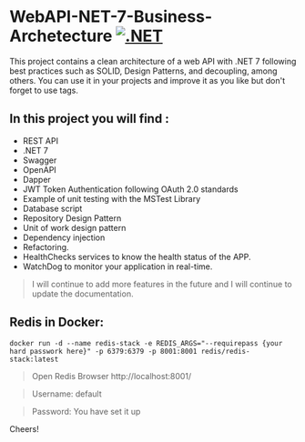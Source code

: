 # WebAPI-NET-7-Business-Archetecture [![.NET](https://github.com/luis2307/WebAPI-NET-7-Business-Archetecture/actions/workflows/dotnet.yml/badge.svg)](https://github.com/luis2307/WebAPI-NET-7-Business-Archetecture/actions/workflows/dotnet.yml)


This project contains a clean architecture of a web API with .NET 7 following best practices such as SOLID, Design Patterns, and decoupling, among others. You can use it in your projects and improve it as you like but don't forget to use tags.  

## In this project you will find :

- REST API
- .NET 7
- Swagger
- OpenAPI
- Dapper
- JWT Token Authentication following OAuth 2.0 standards
- Example of unit testing with the MSTest Library
- Database script
- Repository Design Pattern 
- Unit of work design pattern
- Dependency injection
- Refactoring. 
- HealthChecks services to know the health status of the APP.
- WatchDog to monitor your application in real-time.

> I will continue to add more features in the future and I will continue to update the documentation.


## Redis in Docker:
```
docker run -d --name redis-stack -e REDIS_ARGS="--requirepass {your hard passwork here}" -p 6379:6379 -p 8001:8001 redis/redis-stack:latest
 ```
>Open Redis Browser http://localhost:8001/ 

>Username: default

>Password: You have set it up
 
Cheers!
